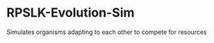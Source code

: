 RPSLK-Evolution-Sim
===================

Simulates organisms adapting to each other to compete for resources
